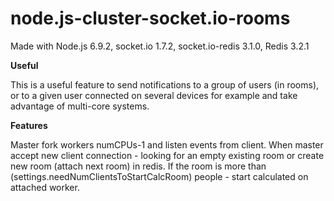 # node.js-cluster-socket.io-rooms
Made with Node.js 6.9.2, socket.io 1.7.2, socket.io-redis 3.1.0, Redis 3.2.1

<b>Useful</b>

This is a useful feature to send notifications to a group of users (in rooms), or to a given user connected on several devices for example and take advantage of multi-core systems.

<b>Features</b>

Master fork workers numCPUs-1 and listen events from client. When master accept new client connection - looking for an empty existing room or create new room (attach next room) in redis. If the room is more than (settings.needNumClientsToStartCalcRoom) people - start calculated on attached worker.
